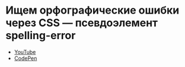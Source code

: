 # Ищем орфографические ошибки через CSS — псевдоэлемент spelling-error
- [YouTube](https://youtube.com/shorts/BnPYJRGlyeU)
- [CodePen](https://codepen.io/aleksander-lamkov/pen/RNbbLZb)